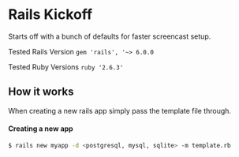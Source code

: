# Rails Kickoff
Starts off with a bunch of defaults for faster screencast setup.

Tested Rails Version 
`gem 'rails', '~> 6.0.0`

Tested Ruby Versions
`ruby '2.6.3'`

## How it works
When creating a new rails app simply pass the template file through.

#### Creating a new app

```bash
$ rails new myapp -d <postgresql, mysql, sqlite> -m template.rb
```
